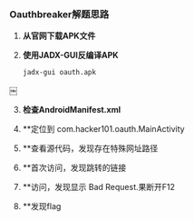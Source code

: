 ### Oauthbreaker解题思路

1. **从官网下载APK文件**  

2. **使用JADX-GUI反编译APK**  
   ```bash
   jadx-gui oauth.apk
￼

3. **检查AndroidManifest.xml**

4. **定位到 com.hacker101.oauth.MainActivity

<activity android:name="com.hacker101.oauth.MainActivity">

5. **查看源代码，发现存在特殊网址路径



6. **首次访问，发现跳转的链接


7. **访问，发现显示 Bad Request.果断开F12

8. **发现flag



